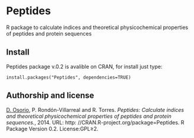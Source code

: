 Peptides
========
R package to calculate indices and theoretical physicochemical properties of peptides and protein sequences

Install
-------
Peptides package v.0.2 is avalible on CRAN, for install just type:
```
install.packages("Peptides", dependencies=TRUE)
```

Authorship and license
----------------------
[D. Osorio](mailto:danielcamiloosorio@gmail.com), P. Rondón-Villarreal and R. Torres. *Peptides: Calculate indices and theoretical physicochemical properties of peptides and protein sequences.*, 2014. URL: http: //CRAN.R-project.org/package=Peptides. R Package Version 0.2. License:GPL≥2.
